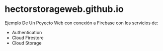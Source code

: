 # hectorstorageweb.github.io
Ejemplo De Un Poyecto Web con conexión a Firebase con los servicios de:
- Authentication
- Cloud Firestore
- Cloud Storage 

